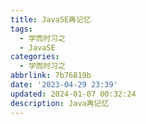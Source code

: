 ```yaml
---
title: JavaSE再记忆
tags:
  - 学而时习之
  - JavaSE
categories:
  - 学而时习之
abbrlink: 7b76819b
date: '2023-04-29 23:39'
updated: 2024-01-07 00:32:24
description: Java再记忆
---
```

